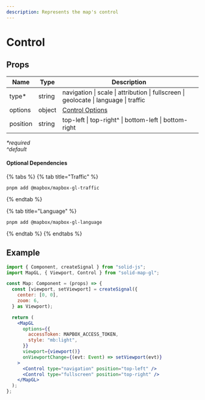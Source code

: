 ```yaml
---
description: Represents the map's control
---
```


# Control

## Props

| Name     | Type   | Description                                                                          |
| -------- | ------ | ------------------------------------------------------------------------------------ |
| type\*   | string | navigation \| scale \| attribution \| fullscreen \| geolocate \| language \| traffic |
| options  | object | [Control Options](https://docs.mapbox.com/mapbox-gl-js/api/markers/)                 |
| position | string | top-left \| top-right^ \| bottom-left \| bottom-right                                |

_\*required_\
_^default_

#### Optional Dependencies

{% tabs %}
{% tab title="Traffic" %}
```
pnpm add @mapbox/mapbox-gl-traffic
```
{% endtab %}

{% tab title="Language" %}
```
pnpm add @mapbox/mapbox-gl-language
```
{% endtab %}
{% endtabs %}

## Example

```jsx
import { Component, createSignal } from "solid-js";
import MapGL, { Viewport, Control } from "solid-map-gl";

const Map: Component = (props) => {
  const [viewport, setViewport] = createSignal({
    center: [0, 0],
    zoom: 6,
  } as Viewport);

  return (
    <MapGL
      options={{
        accessToken: MAPBOX_ACCESS_TOKEN,
        style: "mb:light",
      }}
      viewport={viewport()}
      onViewportChange={(evt: Event) => setViewport(evt)}
    >
      <Control type="navigation" position="top-left" />
      <Control type="fullscreen" position="top-right" />
    </MapGL>
  );
};
```

